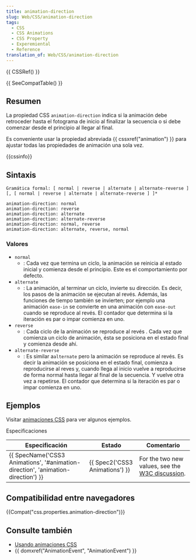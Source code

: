 ```yaml
---
title: animation-direction
slug: Web/CSS/animation-direction
tags:
  - CSS
  - CSS Animations
  - CSS Property
  - Experemiental
  - Reference
translation_of: Web/CSS/animation-direction
---
```

{{ CSSRef() }}

{{ SeeCompatTable() }}

## Resumen

La propiedad CSS `animation-direction` indica si la animación debe retroceder hasta el fotograma de inicio al finalizar la secuencia o si debe comenzar desde el principio al llegar al final.

Es conveniente usar la propiedad abreviada {{ cssxref("animation") }} para ajustar todas las propiedades de animación una sola vez.

{{cssinfo}}

## Sintaxis

```
Gramática formal: [ normal | reverse | alternate | alternate-reverse ] [, [ normal | reverse | alternate | alternate-reverse ] ]*

animation-direction: normal
animation-direction: reverse
animation-direction: alternate
animation-direction: alternate-reverse
animation-direction: normal, reverse
animation-direction: alternate, reverse, normal
```

### Valores

- `normal`
  - : Cada vez que termina un ciclo, la animación se reinicia al estado inicial y comienza desde el principio. Este es el comportamiento por defecto.
- `alternate`
  - : La animación, al terminar un ciclo, invierte su dirección. Es decir, los pasos de la animación se ejecutan al revés. Además, las funciones de tiempo también se invierten; por ejemplo una animación `ease-in` se convierte en una animación con `ease-out` cuando se reproduce al revés. El contador que determina si la iteración es par o impar comienza en uno.
- `reverse`
  - : Cada ciclo de la animación se reproduce al revés . Cada vez que comienza un ciclo de animación, ésta se posiciona en el estado final y comienza desde ahí.
- `alternate-reverse`
  - : Es similar a`alternate` pero la animación se reproduce al revés. Es decir la animación se posiciona en el estado final, comienza a reproducirse al reves y, cuando llega al inicio vuelve a reproducirse de forma normal hasta llegar al final de la secuencia. Y vuelve otra vez a repetirse. El contador que determina si la iteración es par o impar comienza en uno.

## Ejemplos

Visitar [animaciones CSS](/es/CSS/Usando_animaciones_CSS) para ver algunos ejemplos.

Especificaciones

| Especificación                                                                                               | Estado                                   | Comentario                                                                                                         |
| ------------------------------------------------------------------------------------------------------------ | ---------------------------------------- | ------------------------------------------------------------------------------------------------------------------ |
| {{ SpecName('CSS3 Animations', '#animation-direction', 'animation-direction') }} | {{ Spec2('CSS3 Animations') }} | For the two new values, see the [W3C discussion](http://lists.w3.org/Archives/Public/www-style/2011May/0090.html). |

## Compatibilidad entre navegadores

{{Compat("css.properties.animation-direction")}}

## Consulte también

- [Usando animaciones CSS](/es/docs/CSS/Using_CSS_animations)
- {{ domxref("AnimationEvent", "AnimationEvent") }}
